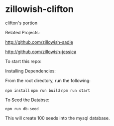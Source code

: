 # zillowish-clifton
clifton's portion

Related Projects:

http://github.com/zillowish-sadie

http://github.com/zillowish-jessica


To start this repo:

Installing Dependencies:

From the root directory, run the following:

`npm install`
`npm run build`
`npm run start`

To Seed the Databse:

`npm run db-seed`

This will create 100 seeds into the mysql database.
